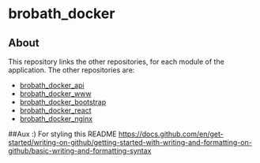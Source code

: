 # brobath_docker



## About
This repository links the other repositories, for each module of the application.
The other repositories are:
* [brobath_docker_api](https://github.com/LucasFurioFranco/brobath_docker_api)
* [brobath_docker_www](https://github.com/LucasFurioFranco/brobath_docker_www)
* [brobath_docker_bootstrap](https://github.com/LucasFurioFranco/brobath_docker_bootstrap)
* [brobath_docker_react](https://github.com/LucasFurioFranco/brobath_docker_react)
* [brobath_docker_nginx](https://github.com/LucasFurioFranco/brobath_docker_nginx)



##Aux :)
For styling this README
https://docs.github.com/en/get-started/writing-on-github/getting-started-with-writing-and-formatting-on-github/basic-writing-and-formatting-syntax
